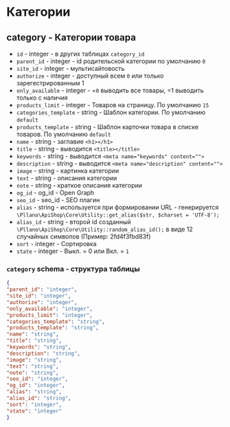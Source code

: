# Категории
## category - Категории товара
- `id` - integer - в других таблицах `category_id`
- `parent_id` - integer - id родительской категории по умолчанию `0`
- `site_id` - integer - мультисайтовость
- `authorize` - integer - доступный всем `0` или только зарегестрированным 1
- `only_available` - integer - =`0` выводить все товары, =1 выводить только с наличия
- `products_limit` - integer - Товаров на страницу. По умолчанию `15`
- `categories_template` - string - Шаблон категории. По умолчанию `default`
- `products_template` - string - Шаблон карточки товара в списке товаров. По умолчанию `default`
- `name` - string - заглавие `<h1></h1>`
- `title` - string - выводится `<title></title>`
- `keywords` - string - выводится `<meta name="keywords" content="">`
- `description` - string - выводится `<meta name="description" content="">`
- `image` - string - картинка категории
- `text` - string - описания категории
- `note` - string - краткое описания категории
- `og_id` - og_id - Open Graph
- `seo_id` - seo_id - SEO плагин
- `alias` - string - используется при формировании URL - генерируется `\Pllano\ApiShop\Core\Utility::get_alias($str, $charset = 'UTF-8');`
- `alias_id` - string - второй id созданный `\Pllano\ApiShop\Core\Utility::random_alias_id();` в виде 12 случайных символов (Пример: 2fd4f3fbd83f)
- `sort` - integer - Сортировка
- `state` - integer - Выкл. = 0 или Вкл. = `1`
 
### `category` schema - структура таблицы
```json
{
"parent_id": "integer",
"site_id": "integer",
"authorize": "integer",
"only_available": "integer",
"products_limit": "integer",
"categories_template": "string",
"products_template": "string",
"name": "string",
"title": "string",
"keywords": "string",
"description": "string",
"image": "string",
"text": "string",
"note": "string",
"seo_id": "integer",
"og_id": "integer",
"alias": "string",
"alias_id": "string",
"sort": "integer",
"state": "integer"
}
```
